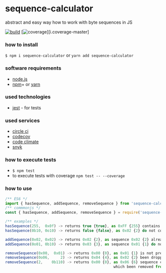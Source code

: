 [ci.tests-master-badge]: https://circleci.com/gh/explore-node-js/node.js-bytes-calculator/tree/master.svg?style=svg
[ci.tests-master]: https://circleci.com/gh/explore-node-js/node.js-bytes-calculator/tree/master
[ci.coverage-master-badge]: https://codecov.io/gh/explore-node-js/node.js-bytes-calculator/branch/master/graph/badge.svg
[ci.coverage-master]: https://codecov.io/gh/explore-node-js/node.js-bytes-calculator

# sequence-calculator

abstract and easy way how to work with byte sequences in JS

[![build][ci.tests-master-badge]][ci.tests-master] [![coverage][ci.coverage-master-badge]][i.coverage-master]

### how to install

`$ npm i sequence-calculator` or `yarn add sequence-calculator`

### software requirements

* [node.js](https://nodejs.org/)
* [npm](https://www.npmjs.com/)+ or [yarn](https://yarnpkg.com/)

### used technologies

* [jest](https://facebook.github.io/jest/) - for tests

### used services

* [circle ci](https://circleci.com/dashboard)
* [codecov](https://codecov.io/)
* [code climate](https://codeclimate.com/)
* [snyk](https://snyk.io/)

### how to execute tests

* `$ npm test`
* to execute tests with coverage `npm test -- --coverage`

### how to use

```javascript
/** ES6 */
import { hasSequence, addSequence, removeSequence } from 'sequence-calculator';
/** commmonjs */
const { hasSequence, addSequence, removeSequence } = require('sequence-calculator');

/** examples */
hasSequence(255,  0x0f) -> returns true {true}, as 0xFF {255} contains 0xF {15}
hasSequence(0b10, 0o10) -> returns false {false}, as 0x02 {2} do not contains 0x08 {8}

addSequence(0x02, 0x02) -> returns 0x02 {2}, as sequence 0x02 {2} already contains 0x01 {2}
addSequence(0o01, 0b10) -> returns 0x03 {3}, as sequence 0x01 {1} do not contain 0x02 {2}

removeSequence(0x00,  0x01) -> returns 0x00 {0}, as 0x01 {1} is not present in 0x0 {0}
removeSequence(0o06,     2) -> returns 0x04 {4}, as 0x02 {2} been dropped 0x06 {6} sequence
removeSequence(2,    0b110) -> returns 0x00 {0}, as 0x06 {6} sequence contained 0x02 {2},
                                                 which been removed from origin 0x02
```
